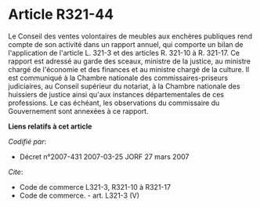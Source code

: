 # Article R321-44

Le Conseil des ventes volontaires de meubles aux enchères publiques rend compte de son activité dans un rapport annuel, qui
comporte un bilan de l'application de l'article L. 321-3 et des articles R. 321-10 à R. 321-17. Ce rapport est adressé au
garde des sceaux, ministre de la justice, au ministre chargé de l'économie et des finances et au ministre chargé de la
culture. Il est communiqué à la Chambre nationale des commissaires-priseurs judiciaires, au Conseil supérieur du notariat, à
la Chambre nationale des huissiers de justice ainsi qu'aux instances départementales de ces professions. Le cas échéant, les
observations du commissaire du Gouvernement sont annexées à ce rapport.

**Liens relatifs à cet article**

_Codifié par_:

  - Décret n°2007-431 2007-03-25 JORF 27 mars 2007

_Cite_:

  - Code de commerce L321-3, R321-10 à R321-17
  - Code de commerce. - art. L321-3 (V)
